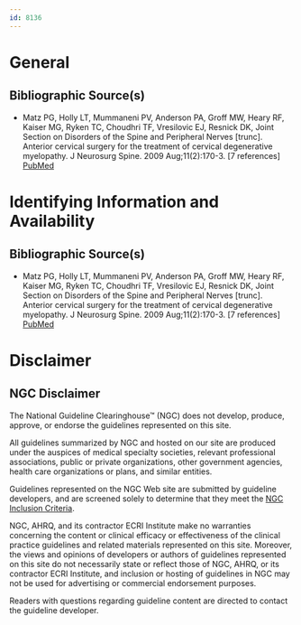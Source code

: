 ```yaml
---
id: 8136
---
```


# General

## Bibliographic Source(s)

- Matz PG, Holly LT, Mummaneni PV, Anderson PA, Groff MW, Heary RF, Kaiser MG, Ryken TC, Choudhri TF, Vresilovic EJ, Resnick DK, Joint Section on Disorders of the Spine and Peripheral Nerves [trunc]. Anterior cervical surgery for the treatment of cervical degenerative myelopathy. J Neurosurg Spine. 2009 Aug;11(2):170-3. [7 references] [ PubMed ](http://www.ncbi.nlm.nih.gov/entrez/query.fcgi?cmd=Retrieve&db=pubmed&dopt=Abstract&list_uids=19769496)

# Identifying Information and Availability

## Bibliographic Source(s)

- Matz PG, Holly LT, Mummaneni PV, Anderson PA, Groff MW, Heary RF, Kaiser MG, Ryken TC, Choudhri TF, Vresilovic EJ, Resnick DK, Joint Section on Disorders of the Spine and Peripheral Nerves [trunc]. Anterior cervical surgery for the treatment of cervical degenerative myelopathy. J Neurosurg Spine. 2009 Aug;11(2):170-3. [7 references] [ PubMed ](http://www.ncbi.nlm.nih.gov/entrez/query.fcgi?cmd=Retrieve&db=pubmed&dopt=Abstract&list_uids=19769496)

# Disclaimer

## NGC Disclaimer

The National Guideline Clearinghouse™ (NGC) does not develop, produce, approve, or endorse the guidelines represented on this site.

All guidelines summarized by NGC and hosted on our site are produced under the auspices of medical specialty societies, relevant professional associations, public or private organizations, other government agencies, health care organizations or plans, and similar entities.

Guidelines represented on the NGC Web site are submitted by guideline developers, and are screened solely to determine that they meet the [NGC Inclusion Criteria](/help-and-about/summaries/inclusion-criteria).

NGC, AHRQ, and its contractor ECRI Institute make no warranties concerning the content or clinical efficacy or effectiveness of the clinical practice guidelines and related materials represented on this site. Moreover, the views and opinions of developers or authors of guidelines represented on this site do not necessarily state or reflect those of NGC, AHRQ, or its contractor ECRI Institute, and inclusion or hosting of guidelines in NGC may not be used for advertising or commercial endorsement purposes.

Readers with questions regarding guideline content are directed to contact the guideline developer.

